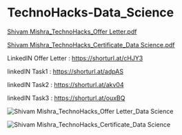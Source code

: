 # TechnoHacks-Data_Science

[Shivam Mishra_TechnoHacks_Offer Letter.pdf](https://github.com/Shivam1431/TechnoHacks-Data_Science/files/13539710/Shivam.Mishra_TechnoHacks_Offer.Letter.pdf)

[Shivam Mishra_TechnoHacks_Certificate_Data Science.pdf](https://github.com/Shivam1431/TechnoHacks-Data_Science/files/13625371/Shivam.Mishra_TechnoHacks_Certificate_Data.Science.pdf)

LinkedIN Offer Letter : https://shorturl.at/cHJY3

linkedIN Task1 : https://shorturl.at/adpAS

linkedIN Task2 : https://shorturl.at/akv04

linkedIN Task3 : https://shorturl.at/ouxBQ

![Shivam Mishra_TechnoHacks_Offer Letter_Data Science](https://github.com/Shivam1431/TechnoHacks-Data_Science/assets/103066914/4a324012-67ae-4917-8e39-bca7989f167c)

![Shivam Mishra_TechnoHacks_Certificate_Data Science](https://github.com/Shivam1431/TechnoHacks-Data_Science/assets/103066914/abed8bd6-8e11-4d29-8e8b-95487018776f)

